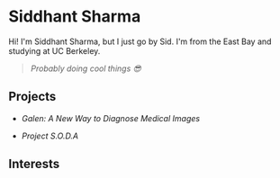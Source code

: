 # Siddhant Sharma
Hi! I'm Siddhant Sharma, but I just go by Sid. I'm from the East Bay and studying at UC Berkeley.  
> _Probably doing cool things 😎_  

## Projects
* _Galen: A New Way to Diagnose Medical Images_  

* _Project S.O.D.A_  


## Interests
